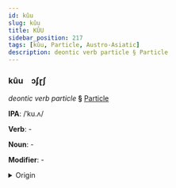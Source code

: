 ```yaml
---
id: kûu
slug: kûu
title: KÛU
sidebar_position: 217
tags: [kûu, Particle, Austro-Asiatic]
description: deontic verb particle § Particle
---
```


### kûu&emsp;<span kind="abugida">ɔʄɽʃ</span>

*deontic verb particle* **§** [Particle](../../tags/Particle)

**IPA**: /ˈku.ʌ/

**Verb**: -

**Noun**: -

**Modifier**: -

<details>
    <summary>Origin</summary>
    Khmer គួរ kuə /kuə/<br/>
    <em>Austro-Asiatic Language Family</em>
</details>